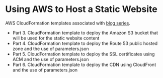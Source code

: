 # Using AWS to Host a Static Website
AWS CloudFormation templates associated with [blog series](https://renegade.cloud/tags/website/).

* Part 3. CloudFormation template to deploy the Amazon S3 bucket that will be used for the static website content
* Part 4. CloudFormation template to deploy the Route 53 public hosted zone and the use of parameters.json
* Part 5. CloudFormation template to deploy the SSL certificates using ACM and the use of parameters.json
* Part 6. CloudFormation template to deploy the CDN using CloudFront and the use of parameters.json
